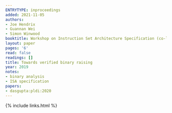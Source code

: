 ```yaml
---
ENTRYTYPE: inproceedings
added: 2021-11-05
authors:
- Joe Hendrix
- Guannan Wei
- Simon Winwood
booktitle: Workshop on Instruction Set Architecture Specification (co-located with ITP 2019)
layout: paper
pages: '6'
read: false
readings: []
title: Towards verified binary raising
year: 2019
notes:
- binary analysis
- ISA specification
papers:
- dasgupta:pldi:2020
---
```

{% include links.html %}
